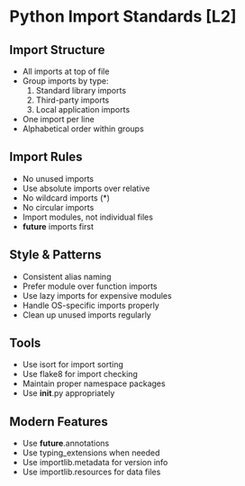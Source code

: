 # Python Import Standards [L2]

## Import Structure
- All imports at top of file
- Group imports by type:
  1. Standard library imports
  2. Third-party imports
  3. Local application imports
- One import per line
- Alphabetical order within groups

## Import Rules
- No unused imports
- Use absolute imports over relative
- No wildcard imports (*)
- No circular imports
- Import modules, not individual files
- __future__ imports first

## Style & Patterns
- Consistent alias naming
- Prefer module over function imports
- Use lazy imports for expensive modules
- Handle OS-specific imports properly
- Clean up unused imports regularly

## Tools
- Use isort for import sorting
- Use flake8 for import checking
- Maintain proper namespace packages
- Use __init__.py appropriately

## Modern Features
- Use __future__.annotations
- Use typing_extensions when needed
- Use importlib.metadata for version info
- Use importlib.resources for data files